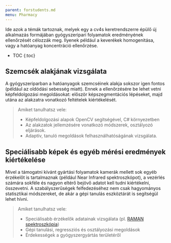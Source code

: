 ```yaml
---
parent: forstudents.md
menu: Pharmacy
---
```


Ide azok a témák tartoznak, melyek egy a cv4s keretrendszerre épülő új alkalmazás formájában gyógyszeripari folyamatok eredményének ellenőrzését célozzák meg. Ilyenek például a keverékek homogenitása, vagy a hatóanyag koncentráció ellenőrzése.

* TOC
{:toc}

## Szemcsék alakjának vizsgálata

A gyógyszeriparban a hatóanyagok szemcséinek alakja sokszor igen fontos (például az oldódási sebesség miatt). Ennek a ellenőrzésére be lehet vetni képfeldolgozási megoldásokat: először képszegmentációs lépéseket, majd utána az alakzatra vonatkozó feltételek kiértékelését.

> Amiket tanulhatsz vele:
>
>  * Képfeldolgozási alapok OpenCV segítségével, C# környezetben
>  * Az alakzatok jellemzésére vonatkozó módszerek, osztályozó eljárások.
>  * Adaptív, tanuló megoldások felhasználhatóságának vizsgálata.

## Speciálisabb képek és egyéb mérési eredmények kiértékelése

Mivel a támogatni kívánt gyártási folyamatok kamerák mellett sok egyéb érzékelőt is tartalmaznak (például Near Infrared spektroszkópot), a vezérlés számára sokféle és nagyon eltérő bejövő adatot kell tudni kiértékelni, összevetni. A szabályszerűségek felfedezéséhez nem csak hagyományos statisztikai módszereket, de akár a gépi tanulás eszköztárát is segítségül lehet hívni.

> Amiket tanulhatsz vele:
>
>  * Speciálisabb érzékelők adatainak vizsgálata (pl. [RAMAN spektroszkópia](https://en.wikipedia.org/wiki/Raman_spectroscopy))
>  * Gépi tanulási, regressziós és osztályozási megoldások
>  * Érdekességek a gyógyszergyártás területéről

